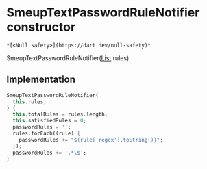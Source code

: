 


# SmeupTextPasswordRuleNotifier constructor




    *[<Null safety>](https://dart.dev/null-safety)*



SmeupTextPasswordRuleNotifier([List](https://api.flutter.dev/flutter/dart-core/List-class.html) rules)





## Implementation

```dart
SmeupTextPasswordRuleNotifier(
  this.rules,
) {
  this.totalRules = rules.length;
  this.satisfiedRules = 0;
  passwordRules = '';
  rules.forEach((rule) {
    passwordRules += "${rule['regex'].toString()}";
  });
  passwordRules += '.*\$';
}
```







